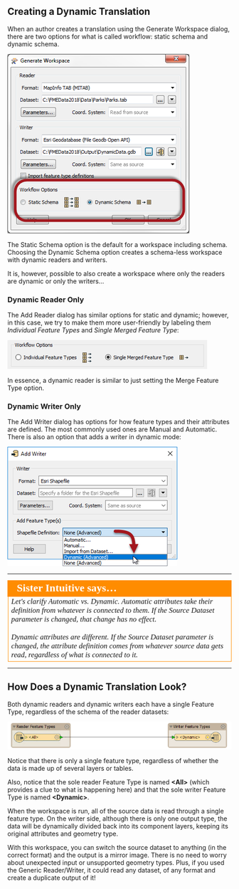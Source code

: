 ## Creating a Dynamic Translation ##

When an author creates a translation using the Generate Workspace dialog, there are two options for what is called workflow: static schema and dynamic schema.

![](./Images/Img3.037.CreateDynamicWorkspace.png)

The Static Schema option is the default for a workspace including schema. Choosing the Dynamic Schema option creates a schema-less workspace with dynamic readers and writers.

It is, however, possible to also create a workspace where only the readers are dynamic or only the writers...

### Dynamic Reader Only ###
The Add Reader dialog has similar options for static and dynamic; however, in this case, we try to make them more user-friendly by labeling them *Individual Feature Types* and *Single Merged Feature Type*:

![](./Images/Img3.038.AddDynamicReader.png)

In essence, a dynamic reader is similar to just setting the Merge Feature Type option.

### Dynamic Writer Only ###
The Add Writer dialog has options for how feature types and their attributes are defined. The most commonly used ones are Manual and Automatic. There is also an option that adds a writer in dynamic mode:

![](./Images/Img3.039.AddDynamicWriter.png)

---

<table style="border-spacing: 0px">
<tr>
<td style="vertical-align:middle;background-color:darkorange;border: 2px solid darkorange">
<i class="fa fa-quote-left fa-lg fa-pull-left fa-fw" style="color:white;padding-right: 12px;vertical-align:text-top"></i>
<span style="color:white;font-size:x-large;font-weight: bold;font-family:serif">Sister Intuitive says…</span>
</td>
</tr>

<tr>
<td style="border: 1px solid darkorange">
<span style="font-family:serif; font-style:italic; font-size:larger">
Let's clarify Automatic vs. Dynamic. Automatic attributes take their definition from whatever is connected to them. If the Source Dataset parameter is changed, that change has no effect. 
<br><br>Dynamic attributes are different. If the Source Dataset parameter is changed, the attribute definition comes from whatever source data gets read, regardless of what is connected to it. 
</span>
</td>
</tr>
</table>

---

## How Does a Dynamic Translation Look? ##

Both dynamic readers and dynamic writers each have a single Feature Type, regardless of the schema of the reader datasets:

![](./Images/Img3.040.BasicDynamicWorkspace.png)

Notice that there is only a single feature type, regardless of whether the data is made up of several layers or tables.

Also, notice that the sole reader Feature Type is named **&lt;All&gt;** (which provides a clue to what is happening here) and that the sole writer Feature Type is named **&lt;Dynamic&gt;**.

When the workspace is run, all of the source data is read through a single feature type. On the writer side, although there is only one output type, the data will be dynamically divided back into its component layers, keeping its original attributes and geometry type.

With this workspace, you can switch the source dataset to anything (in the correct format) and the output is a mirror image. There is no need to worry about unexpected input or unsupported geometry types. Plus, if you used the Generic Reader/Writer, it could read any dataset, of any format and create a duplicate output of it!